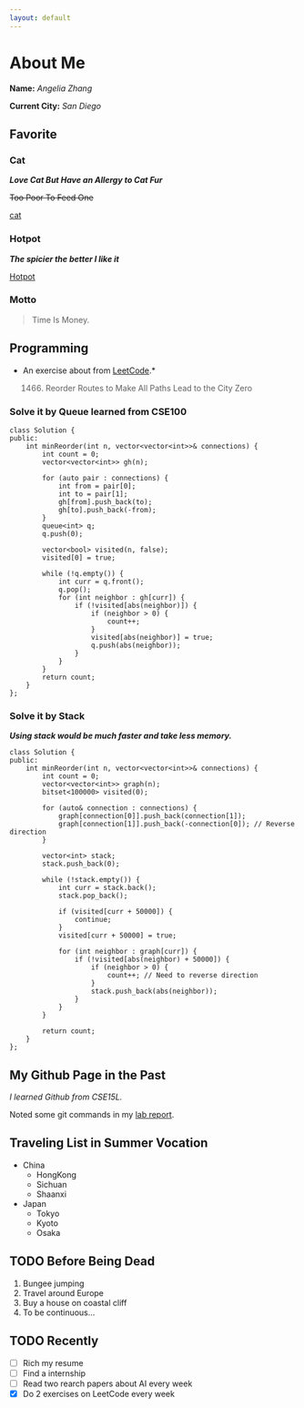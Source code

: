 ```yaml
---
layout: default
---
```


# About Me

**Name:** *Angelia Zhang*

**Current City:** *San Diego*

## Favorite

### Cat

***Love Cat But Have an Allergy to Cat Fur***

~~Too Poor To Feed One~~

[cat](/cat.jpg)

### Hotpot

***The spicier the better I like it***

[Hotpot](/Hotpot.jpg)

### Motto

> Time Is Money.

## Programming

* An exercise about from [LeetCode](https://leetcode.com/problems/reorder-routes-to-make-all-paths-lead-to-the-city-zero/description/).*

> 1466. Reorder Routes to Make All Paths Lead to the City Zero

### Solve it by Queue learned from CSE100

```
class Solution {
public:
    int minReorder(int n, vector<vector<int>>& connections) {
        int count = 0;
        vector<vector<int>> gh(n);

        for (auto pair : connections) {
            int from = pair[0];
            int to = pair[1];
            gh[from].push_back(to);
            gh[to].push_back(-from);
        }
        queue<int> q;
        q.push(0);

        vector<bool> visited(n, false);
        visited[0] = true;

        while (!q.empty()) {
            int curr = q.front();
            q.pop();
            for (int neighbor : gh[curr]) {
                if (!visited[abs(neighbor)]) {
                    if (neighbor > 0) {
                        count++;
                    }
                    visited[abs(neighbor)] = true;
                    q.push(abs(neighbor));
                }
            }
        }
        return count;
    }
};
```

### Solve it by Stack

***Using stack would be much faster and take less memory.***

```
class Solution {
public:
    int minReorder(int n, vector<vector<int>>& connections) {
        int count = 0;
        vector<vector<int>> graph(n);
        bitset<100000> visited(0);

        for (auto& connection : connections) {
            graph[connection[0]].push_back(connection[1]);
            graph[connection[1]].push_back(-connection[0]); // Reverse direction
        }

        vector<int> stack;
        stack.push_back(0);

        while (!stack.empty()) {
            int curr = stack.back();
            stack.pop_back();

            if (visited[curr + 50000]) {
                continue;
            }
            visited[curr + 50000] = true;

            for (int neighbor : graph[curr]) {
                if (!visited[abs(neighbor) + 50000]) {
                    if (neighbor > 0) {
                        count++; // Need to reverse direction
                    }
                    stack.push_back(abs(neighbor));
                }
            }
        }

        return count;
    }
};
```

## My Github Page in the Past

*I learned Github from CSE15L.*

Noted some git commands in my [lab report]((https://angeliazddl.github.io/CSE15L_Lab_Report/)).

## Traveling List in Summer Vocation

+ China
    + HongKong
    + Sichuan
    + Shaanxi
+ Japan
    + Tokyo
    + Kyoto
    + Osaka

## TODO Before Being Dead

1. Bungee jumping
2. Travel around Europe
3. Buy a house on coastal cliff
4. To be continuous...

## TODO Recently

- [ ] Rich my resume
- [ ] Find a internship
- [ ] Read two rearch papers about AI every week
- [x] Do 2 exercises on LeetCode every week